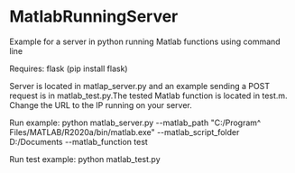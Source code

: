 # MatlabRunningServer
Example for a server in python running Matlab functions using command line


Requires: flask (pip install flask)


Server is located in matlap_server.py and an example sending a POST request is in matlab_test.py.The tested Matlab function is located in test.m. Change the URL to the IP running on your server.


Run example: python matlab_server.py  --matlab_path "C:/Program^ Files/MATLAB/R2020a/bin/matlab.exe" --matlab_script_folder D:/Documents --matlab_function test


Run test example: python matlab_test.py
